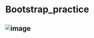 # Bootstrap_practice
## ![image](https://github.com/user-attachments/assets/128a977e-0ac0-4fa1-9089-13ef1122519d) 

 
